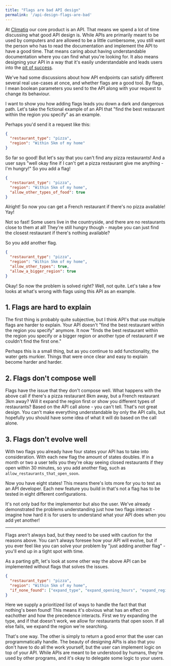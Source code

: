```yaml
---
title: "Flags are bad API design"
permalink: '/api-design-flags-are-bad'
---
```



At [Climatiq](https://climatiq.io/) our core product is an API.
That means we spend a lot of time discussing what good API design is. While APIs are primarily meant to be used by computers and are allowed to be a little cumbersome, you still want the person who has to read the documentation and implement the API to have a good time. That means caring about having understandable documentation where you can find what you're looking for. It also means designing your API in a way that it's easily understandable and leads users into the [pit of success](https://blog.codinghorror.com/falling-into-the-pit-of-success/). 

We've had some discussions about how API endpoints can satisfy different several real use-cases at once, and whether flags are a good tool.
By flags, I mean boolean parameters you send to the API along with your request to change its behaviour.

I want to show you how adding flags leads you down a dark and dangerous path.
Let's take the fictional example of an API that "find the best restaurant within the region you specify" as an example.

Perhaps you'd send it a request like this:

```json
{
  "restaurant_type": "pizza",
  "region": "Within 5km of my home"
}
```

So far so good! But let's say that you can't find any pizza restaurants! And a user says "well okay fine if I can't get a pizza restaurant give me anything - I'm hungry!"
So you add a flag!

```json
{
  "restaurant_type": "pizza",
  "region": "Within 5km of my home",
  "allow_other_types_of_food": true
}
```

Alright! So now you can get a French restaurant if there's no pizza available! Yay!


Not so fast! Some users live in the countryside, and there are no restaurants close to them at all!
They're still hungry though - maybe you can just find the closest restaurant if there's nothing available?

So you add another flag.

```json
{
  "restaurant_type": "pizza",
  "region": "Within 5km of my home",
  "allow_other_types": true,
  "allow_a_bigger_region": true
}
```
Okay! So now the problem is solved right? Well, not quite. Let's take a few looks at what's wrong with flags using this API as an example.

## 1. Flags are hard to explain
The first thing is probably quite subjective, but I think API's that use multiple flags are harder to explain.
Your API doesn't "find the best restaurant within the region you specify" anymore.
It now "finds the best restaurant within the region you specify or a bigger region or another type of restaurant if we couldn't find the first one."

Perhaps this is a small thing, but as you continue to add functionality, the water gets murkier. Things that were once clear and easy to explain become harder and harder.

## 2. Flags don't compose well
Flags have the issue that they don't compose well. What happens with the above call if there's a pizza restaurant 8km away, but a French restaurant 3km away?
Will it expand the region first or show you different types of restaurants?
Based on the API call alone - you can't tell.
That's not great design. You can't make everything understandable by only the API calls, but hopefully you should have some idea of what it will do based on the call alone.


## 3. Flags don't evolve well 
With two flags you already have four states your API has to take into consideration.
With each new flag the amount of states doubles.
If in a month or two a user tells you they're okay seeing closed restaurants if they open within 30 minutes, so you add another flag, such as `allow_restaurants_that_open_soon`.

Now you have eight states! This means there's lots more for you to test as an API developer.
Each new feature you build in that's not a flag has to be tested in eight different configurations.

It's not only bad for the implementor but also the user. We've already demonstrated the problems understanding just how two flags interact - imagine how hard it is for users to understand what your API does when you add yet another!

---

Flags aren't always bad, but they need to be used with caution for the reasons above. You can't always foresee how your API will evolve, but if you ever feel like you can solve your problem by "just adding another flag" - you'll end up in a tight spot with time.

As a parting gift, let's look at some other way the above API can be implemented without flags that solves the issues.

```json
{
  "restaurant_type": "pizza",
  "region": "Within 5km of my home",
  "if_none_found": ["expand_type", "expand_opening_hours", "expand_region"]
}
```

Here we supply a prioritized list of ways to handle the fact that that nothing's been found! This means it's obvious what has an effect on eachother and how the precedence interacts. First we try expanding the type, and if that doesn't work, we allow for restaurants that open soon.
If all else fails, we expand the region we're searching.

That's one way. The other is simply to return a good error that the user can programmatically handle. The beauty of designing APIs is also that you don't have to do all the work yourself, but the user can implement logic on top of your API.
While APIs are meant to be understood by humans, they're used by other programs, and it's okay to delegate some logic to your users.